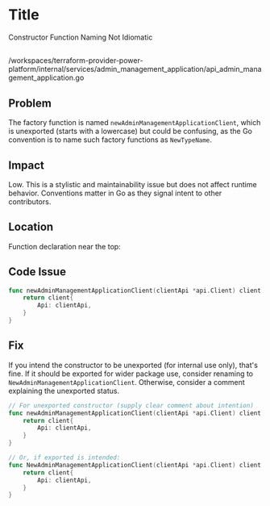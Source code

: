 # Title

Constructor Function Naming Not Idiomatic

##

/workspaces/terraform-provider-power-platform/internal/services/admin_management_application/api_admin_management_application.go

## Problem

The factory function is named `newAdminManagementApplicationClient`, which is unexported (starts with a lowercase) but could be confusing, as the Go convention is to name such factory functions as `NewTypeName`.

## Impact

Low. This is a stylistic and maintainability issue but does not affect runtime behavior. Conventions matter in Go as they signal intent to other contributors.

## Location

Function declaration near the top:

## Code Issue

```go
func newAdminManagementApplicationClient(clientApi *api.Client) client {
	return client{
		Api: clientApi,
	}
}
```

## Fix

If you intend the constructor to be unexported (for internal use only), that's fine. If it should be exported for wider package use, consider renaming to `NewAdminManagementApplicationClient`. Otherwise, consider a comment explaining the unexported status.

```go
// For unexported constructor (supply clear comment about intention)
func newAdminManagementApplicationClient(clientApi *api.Client) client {
	return client{
		Api: clientApi,
	}
}

// Or, if exported is intended:
func NewAdminManagementApplicationClient(clientApi *api.Client) client {
	return client{
		Api: clientApi,
	}
}
```
